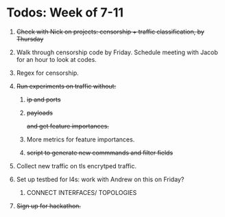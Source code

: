 # Todos: Week of 7-11

1. ~~Check with Nick on projects: censorship + traffic classification, by Thursday~~

2. Walk through censorship code by Friday. Schedule meeting with Jacob for an hour to look at codes.

3. Regex for censorship.

4. ~~Run experiments on traffic without:~~ 
   
   1. ~~ip and ports~~ 
   
   2. ~~payloads~~
      
      ~~and get feature importances.~~
   
   3. More metrics for feature importances.
   
   4. ~~script to generate new commmands and filter fields~~

5. Collect new traffic on tls encrytped traffic.

6. Set up testbed for l4s: work with Andrew on this on Friday?
   
   1. CONNECT INTERFACES/ TOPOLOGIES

7. ~~Sign up for hackathon.~~


